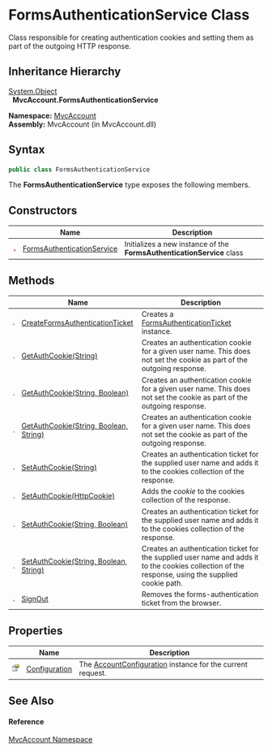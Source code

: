 FormsAuthenticationService Class
================================
Class responsible for creating authentication cookies and setting them as part of the outgoing HTTP response.


Inheritance Hierarchy
---------------------
[System.Object][1]  
  **MvcAccount.FormsAuthenticationService**  

**Namespace:** [MvcAccount][2]  
**Assembly:** MvcAccount (in MvcAccount.dll)

Syntax
------

```csharp
public class FormsAuthenticationService
```

The **FormsAuthenticationService** type exposes the following members.


Constructors
------------

                 | Name                            | Description                                                            
---------------- | ------------------------------- | ---------------------------------------------------------------------- 
![Public method] | [FormsAuthenticationService][3] | Initializes a new instance of the **FormsAuthenticationService** class 


Methods
-------

                    | Name                                         | Description                                                                                                                                        
------------------- | -------------------------------------------- | -------------------------------------------------------------------------------------------------------------------------------------------------- 
![Protected method] | [CreateFormsAuthenticationTicket][4]         | Creates a [FormsAuthenticationTicket][5] instance.                                                                                                 
![Public method]    | [GetAuthCookie(String)][6]                   | Creates an authentication cookie for a given user name. This does not set the cookie as part of the outgoing response.                             
![Public method]    | [GetAuthCookie(String, Boolean)][7]          | Creates an authentication cookie for a given user name. This does not set the cookie as part of the outgoing response.                             
![Public method]    | [GetAuthCookie(String, Boolean, String)][8]  | Creates an authentication cookie for a given user name. This does not set the cookie as part of the outgoing response.                             
![Public method]    | [SetAuthCookie(String)][9]                   | Creates an authentication ticket for the supplied user name and adds it to the cookies collection of the response.                                 
![Public method]    | [SetAuthCookie(HttpCookie)][10]              | Adds the *cookie* to the cookies collection of the response.                                                                                       
![Public method]    | [SetAuthCookie(String, Boolean)][11]         | Creates an authentication ticket for the supplied user name and adds it to the cookies collection of the response.                                 
![Public method]    | [SetAuthCookie(String, Boolean, String)][12] | Creates an authentication ticket for the supplied user name and adds it to the cookies collection of the response, using the supplied cookie path. 
![Public method]    | [SignOut][13]                                | Removes the forms-authentication ticket from the browser.                                                                                          


Properties
----------

                   | Name                | Description                                                      
------------------ | ------------------- | ---------------------------------------------------------------- 
![Public property] | [Configuration][14] | The [AccountConfiguration][15] instance for the current request. 


See Also
--------

#### Reference
[MvcAccount Namespace][2]  

[1]: http://msdn.microsoft.com/en-us/library/e5kfa45b
[2]: ../README.md
[3]: _ctor.md
[4]: CreateFormsAuthenticationTicket.md
[5]: http://msdn.microsoft.com/en-us/library/se1843z2
[6]: GetAuthCookie.md
[7]: GetAuthCookie_1.md
[8]: GetAuthCookie_2.md
[9]: SetAuthCookie.md
[10]: SetAuthCookie_3.md
[11]: SetAuthCookie_1.md
[12]: SetAuthCookie_2.md
[13]: SignOut.md
[14]: Configuration.md
[15]: ../AccountConfiguration/README.md
[Public method]: ../../_icons/pubmethod.gif "Public method"
[Protected method]: ../../_icons/protmethod.gif "Protected method"
[Public property]: ../../_icons/pubproperty.gif "Public property"